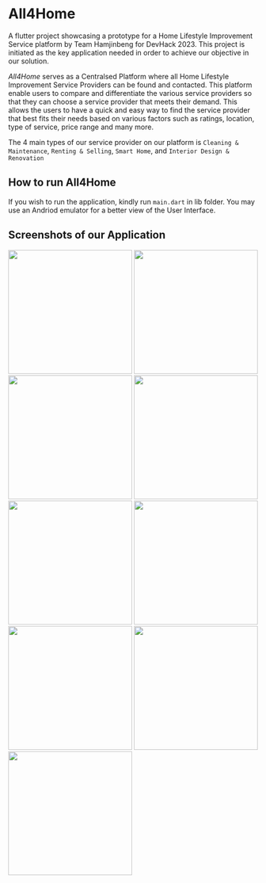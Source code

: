# All4Home

A flutter project showcasing a prototype for a Home Lifestyle Improvement Service platform by Team Hamjinbeng for DevHack 2023. This project is initiated as the key application needed in order to achieve our objective in our solution. 

_All4Home_ serves as a Centralsed Platform where all Home Lifestyle Improvement Service Providers can be found and contacted. This platform enable users to compare and differentiate the various service providers so that they can choose a service provider that meets their demand.  This allows the users to have a quick and easy way to find the service provider that best fits their needs based on various factors such as ratings, location, type of service, price range and many more. 

The 4 main types of our service provider on our platform is `Cleaning & Maintenance`, `Renting & Selling`, `Smart Home`, and `Interior Design & Renovation` 

## How to run All4Home
If you wish to run the application, kindly run `main.dart` in lib folder. You may use an Andriod emulator for a better view of the User Interface. 


## Screenshots of our Application

<img src="https://github.com/yew07/All4Home/assets/121144879/3b899d66-1336-4aab-b719-ca027ab097aa" width="250" >


<img src="https://github.com/yew07/All4Home/assets/121144879/6946e6db-56e2-4c0d-9f32-705aae124788" width="250" >


<img src="https://github.com/yew07/All4Home/assets/121144879/e21511a7-5da0-4fba-bc57-f5362cf3aba7" width="250" >


<img src="https://github.com/yew07/All4Home/assets/121144879/3db99434-0681-44d7-bfdb-d1d323c6e085" width="250" >


<img src="https://github.com/yew07/All4Home/assets/121144879/63386839-aec5-4ab6-9e60-eee899c29df3" width="250" >


<img src="https://github.com/yew07/All4Home/assets/121144879/c7070d8d-bd13-4d35-aba8-02b7a5cddb51" width="250" >


<img src="https://github.com/yew07/All4Home/assets/121144879/e2c3a38a-48c7-4747-83ce-1af849e11581" width="250" >


<img src="https://github.com/yew07/All4Home/assets/121144879/ff4576b4-7752-4ad3-8122-0011f009189e" width="250" >


<img src="https://github.com/yew07/All4Home/assets/121144879/10270bb4-6fe6-42a4-ae28-160e03c2d998" width="250" >

